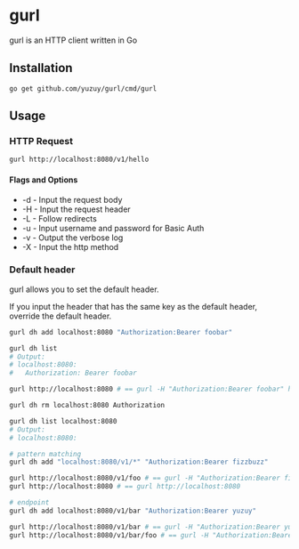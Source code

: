 # gurl

gurl is an HTTP client written in Go

## Installation

```
go get github.com/yuzuy/gurl/cmd/gurl
```

## Usage

### HTTP Request

```bash
gurl http://localhost:8080/v1/hello
```

#### Flags and Options

- -d - Input the request body
- -H - Input the request header
- -L - Follow redirects
- -u - Input username and password for Basic Auth
- -v - Output the verbose log
- -X - Input the http method

### Default header

gurl allows you to set the default header.

If you input the header that has the same key as the default header, override the default header.

```bash
gurl dh add localhost:8080 "Authorization:Bearer foobar"

gurl dh list
# Output:
# localhost:8080:
#   Authorization: Bearer foobar

gurl http://localhost:8080 # == gurl -H "Authorization:Bearer foobar" http://localhost:8080

gurl dh rm localhost:8080 Authorization

gurl dh list localhost:8080
# Output:
# localhost:8080:

# pattern matching
gurl dh add "localhost:8080/v1/*" "Authorization:Bearer fizzbuzz"

gurl http://localhost:8080/v1/foo # == gurl -H "Authorization:Bearer fizzbuzz" http://localhost:8080/v1/foo
gurl http://localhost:8080 # == gurl http://localhost:8080

# endpoint
gurl dh add localhost:8080/v1/bar "Authorization:Bearer yuzuy"

gurl http://localhost:8080/v1/bar # == gurl -H "Authorization:Bearer yuzuy" http://localhost:8080/v1/bar
gurl http://localhost:8080/v1/bar/foo # == gurl -H "Authorization:Bearer fizzbuzz" http://localhost:8080/v1/bar/foo
```

